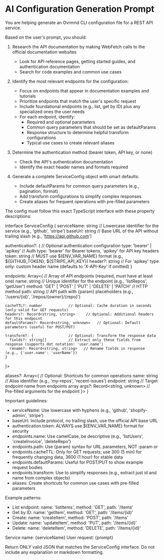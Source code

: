 # AI Configuration Generation Prompt

You are helping generate an Ovrmnd CLI configuration file for a REST API service.
    
Based on the user's prompt, you should:
1. Research the API documentation by making WebFetch calls to the official documentation websites
   - Look for API reference pages, getting started guides, and authentication documentation
   - Search for code examples and common use cases
   
2. Identify the most relevant endpoints for the configuration:
   - Focus on endpoints that appear in documentation examples and tutorials
   - Prioritize endpoints that match the user's specific request
   - Include foundational endpoints (e.g., list, get by ID) plus any specialized ones the user needs
   - For each endpoint, identify:
     * Required and optional parameters
     * Common query parameters that should be set as defaultParams
     * Response structure to determine helpful transform configurations
     * Typical use cases to create relevant aliases
   
3. Determine the authentication method (bearer token, API key, or none)
   - Check the API's authentication documentation
   - Identify the exact header names and formats required
   
4. Generate a complete ServiceConfig object with smart defaults:
   - Include defaultParams for common query parameters (e.g., pagination, format)
   - Add transform configurations to simplify complex responses
   - Create aliases for frequent operations with pre-filled parameters

The config must follow this exact TypeScript interface with these property descriptions:

interface ServiceConfig {
  serviceName: string        // Lowercase identifier for the service (e.g., 'github', 'stripe')
  baseUrl: string           // Base URL of the API without trailing slash (e.g., 'https://api.github.com')
  
  authentication?: {        // Optional authentication configuration
    type: 'bearer' | 'apikey'     // Auth type: 'bearer' for Bearer tokens, 'apikey' for API key headers
    token: string                 // MUST use ${ENV_VAR_NAME} format (e.g., ${GITHUB_TOKEN}, ${STRIPE_API_KEY})
    header?: string               // For 'apikey' type only: custom header name (defaults to 'X-API-Key' if omitted)
  }
  
  endpoints: Array<{        // Array of API endpoints (required, must have at least one)
    name: string                  // Unique identifier for the endpoint (e.g., 'listRepos', 'getUser')
    method: 'GET' | 'POST' | 'PUT' | 'DELETE' | 'PATCH'    // HTTP method
    path: string                  // API path with {param} placeholders (e.g., '/users/{id}', '/repos/{owner}/{repo}')
    
    cacheTTL?: number            // Optional: Cache duration in seconds (only valid for GET requests)
    headers?: Record<string, string>     // Optional: Additional headers for this endpoint
    defaultParams?: Record<string, unknown>   // Optional: Default parameters (useful for POST/PUT)
    
    transform?: {                // Optional: Transform the response data
      fields?: string[]          // Extract only these fields from response (supports dot notation: 'user.name')
      rename?: Record<string, string>   // Rename fields in response (e.g., {'user.name': 'userName'})
    }
  }>
  
  aliases?: Array<{         // Optional: Shortcuts for common operations
    name: string                  // Alias identifier (e.g., 'my-repos', 'recent-issues')
    endpoint: string              // Target endpoint name from endpoints array
    args?: Record<string, unknown>   // Pre-filled arguments for the endpoint
  }>
}

Important guidelines:
- serviceName: Use lowercase with hyphens (e.g., 'github', 'shopify-admin', 'stripe')
- baseUrl: Include protocol, no trailing slash, use the official API base URL
- authentication.token: ALWAYS use ${ENV_VAR_NAME} format for security
- endpoints.name: Use camelCase, be descriptive (e.g., 'listUsers', 'createInvoice', 'deleteRepo')
- endpoints.path: Use {param} syntax for URL parameters, NOT :param or <param>
- endpoints.cacheTTL: Only for GET requests; use 300 (5 min) for frequently changing data, 3600 (1 hour) for stable data
- endpoints.defaultParams: Useful for POST/PUT to show example request bodies
- endpoints.transform: Use to simplify responses (e.g., extract just id and name from complex objects)
- aliases: Create shortcuts for common use cases with pre-filled parameters

Example patterns:
- List endpoint: name: 'listItems', method: 'GET', path: '/items'
- Get by ID: name: 'getItem', method: 'GET', path: '/items/{id}'
- Create: name: 'createItem', method: 'POST', path: '/items'
- Update: name: 'updateItem', method: 'PUT', path: '/items/{id}'
- Delete: name: 'deleteItem', method: 'DELETE', path: '/items/{id}'

Service name: {serviceName}
User request: {prompt}

Return ONLY valid JSON that matches the ServiceConfig interface. Do not include any explanation or markdown formatting.